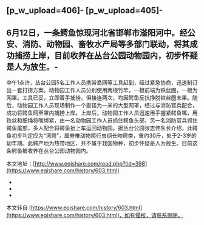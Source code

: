 \[p\_w\_upload=406\]-
\[p\_w\_upload=405\]-
-
6月12日，一条鳄鱼惊现河北省邯郸市滏阳河中。经公安、消防、动物园、畜牧水产局等多部门联动，将其成功捕捞上岸，目前收养在丛台公园动物园内，初步怀疑是人为放生。-
-
中午1点许，丛台公园5名工作人员携带渔网等工具赶到，经过紧急协商，迅速制订出一套打捞方案。动物园工作人员分别使用两根竹竿，一根前端为铁丝圈，一根为网罩。工具已妥，立即着手捕捞，但接连两次，均因鳄鱼反抗挣脱铁丝圈未果。随后，动物园工作人员现场制作一个直径为一米的大型网罩，经过与消防官兵配合，成功将鳄鱼网至罩内捕捞上岸。上岸后，动物园工作人员迅速用手握紧鳄鱼嘴，用铁丝和细绳将嘴绑紧，由一名动物园工作人员抓住鳄鱼头部，另一名消防官兵抓住鳄鱼尾部，多人配合将鳄鱼抬上车运回动物园。据丛台公园张志伟队长介绍，此鳄鱼初步判定应为“湾鳄”，属脊椎动物爬行虫纲长吻鳄类，重约30斤，处于2-3岁的幼年期。此鳄产地为热带地区，并不属于我国物种，初步怀疑是人为放生。目前这条鳄鱼被收养在丛台公园动物园内。

本文地址：[http://www.eqishare.com/read.php?tid=398](https://www.eqishare.com/history/603.html)

-
-

-

本文转自 [https://www.eqishare.com/history/603.html](https://www.eqishare.com/history/603.html)，如有侵权，请联系删除。